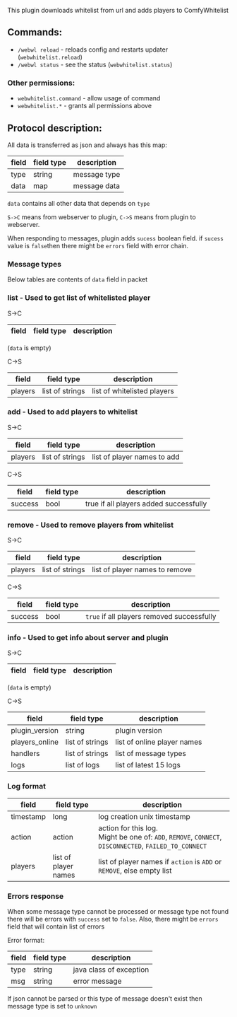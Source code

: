 This plugin downloads whitelist from url and adds players to ComfyWhitelist

## Commands:
* `/webwl reload` - reloads config and restarts updater (`webwhitelist.reload`)
* `/webwl status` - see the status (`webwhitelist.status`)

### Other permissions:
* `webwhitelist.command` - allow usage of command
* `webwhitelist.*` - grants all permissions above

## Protocol description:
All data is transferred as json and always has this map:

| field | field type | description  |
|-------|------------|--------------|
| type  | string     | message type |
| data  | map        | message data |

`data` contains all other data that depends on `type`
 
`S->C` means from webserver to plugin, `C->S` means from plugin to webserver.

When responding to messages, plugin adds `sucess` boolean field.
if `sucess` value is `false`then there might be `errors` field with error chain.

### Message types

Below tables are contents of `data` field in packet

### list - Used to get list of whitelisted player

S->C

| field | field type | description  |
|-------|------------|--------------|

(`data` is empty)

C->S

| field   | field type      | description                 |
|---------|-----------------|-----------------------------|
| players | list of strings | list of whitelisted players |

### add - Used to add players to whitelist

S->C

| field   | field type      | description                 |
|---------|-----------------|-----------------------------|
| players | list of strings | list of player names to add |


C->S

| field   | field type | description                            |
|---------|------------|----------------------------------------|
| success | bool       | true if all players added successfully |

### remove - Used to remove players from whitelist

S->C

| field   | field type      | description                    |
|---------|-----------------|--------------------------------|
| players | list of strings | list of player names to remove |


C->S

| field   | field type | description                                |
|---------|------------|--------------------------------------------|
| success | bool       | `true` if all players removed successfully |

### info - Used to get info about server and plugin

S->C

| field | field type | description  |
|-------|------------|--------------|

(`data` is empty)

C->S

| field          | field type      | description                 |
|----------------|-----------------|-----------------------------|
| plugin_version | string          | plugin version              |
| players_online | list of strings | list of online player names |
| handlers       | list of strings | list of message types       |
| logs           | list of logs    | list of latest 15 logs      |

### Log format
| field     | field type           | description                                                                                               |
|-----------|----------------------|-----------------------------------------------------------------------------------------------------------|
| timestamp | long                 | log creation unix timestamp                                                                               |
| action    | action               | action for this log.<br/>Might be one of: `ADD`, `REMOVE`, `CONNECT`, `DISCONNECTED`, `FAILED_TO_CONNECT` |
| players   | list of player names | list of player names if `action` is `ADD` or `REMOVE`, else empty list                                    |

### Errors response
When some message type cannot be processed or message type not found there will be errors with `success` set to `false`.
Also, there might be `errors` field that will contain list of errors

Error format:

| field | field type | description             |
|-------|------------|-------------------------|
| type  | string     | java class of exception |
| msg   | string     | error message           |

If json cannot be parsed or this type of message doesn't exist then message type is set to `unknown`